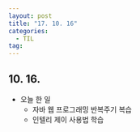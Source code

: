 ```yaml
---
layout: post
title: "17. 10. 16"
categories:
  - TIL
tag:
---
```


## 10. 16.
* 오늘 한 일
  * 자바 웹 프로그래밍 반복주기 복습
  * 인텔리 제이 사용법 학습
